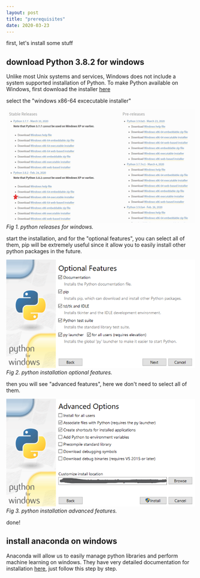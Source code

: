 ```yaml
---
layout: post
title: "prerequisites"
date: 2020-03-23
---
```


first, let's install some stuff

## download Python 3.8.2 for windows
Unlike most Unix systems and services, Windows does not include a system supported installation of Python. To make Python available on Windows, first download the installer [here](https://www.python.org/downloads/windows/)

select the "windows x86-64 excecutable installer"

![python download step 1](/assets/images/py_1.png)
*Fig 1. python releases for windows.*

start the installation, and for the "optional features", you can select all of them, pip will be extremely useful since it allow you to easily install other python packages in the future.

![python download step 2](/assets/images/py_2.png)
*Fig 2. python installation optional features.*

then you will see "advanced features", here we don't need to select all of them.

![python download step 3](/assets/images/py_3.png)
*Fig 3. python installation advanced features.*

done!

## install anaconda on windows
Anaconda will allow us to easily manage python libraries and perform machine learning on windows. They have very detailed documentation for installation [here](https://docs.anaconda.com/anaconda/install/windows/), just follow this step by step.
